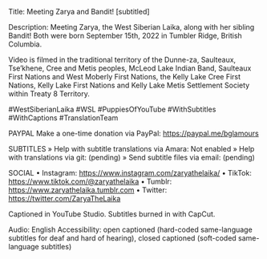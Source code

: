 Title: Meeting Zarya and Bandit! [subtitled]

Description: Meeting Zarya, the West Siberian Laika, along with her sibling Bandit! Both were born September 15th, 2022 in Tumbler Ridge, British Columbia.

Video is filmed in the traditional territory of the Dunne-za, Saulteaux, Tse’khene, Cree and Metis peoples, McLeod Lake Indian Band, Saulteaux First Nations and West Moberly First Nations, the Kelly Lake Cree First Nations, Kelly Lake First Nations and Kelly Lake Metis Settlement Society within Treaty 8 Territory.

#WestSiberianLaika #WSL #PuppiesOfYouTube 
#WithSubtitles  #WithCaptions #TranslationTeam

PAYPAL
Make a one-time donation via PayPal: https://paypal.me/bglamours

SUBTITLES
» Help with subtitle translations via Amara: Not enabled
» Help with translations via git: (pending)
» Send subtitle files via email: (pending)

SOCIAL
• Instagram: https://www.instagram.com/zaryathelaika/
• TikTok: https://www.tiktok.com/@zaryathelaika
• Tumblr: https://www.zaryathelaika.tumblr.com
• Twitter: https://twitter.com/ZaryaTheLaika

Captioned in YouTube Studio.
Subtitles burned in with CapCut.

Audio: English
Accessibility: open captioned (hard-coded same-language subtitles for deaf and hard of hearing), closed captioned (soft-coded same-language subtitles)

<!--- URL: https://www.youtube.com/shorts/1-w3bSBqmu0 -->
